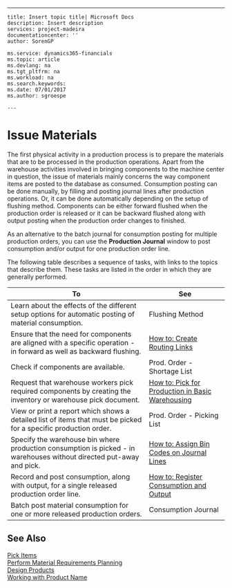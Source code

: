 ---
    title: Insert topic title| Microsoft Docs
    description: Insert description
    services: project-madeira
    documentationcenter: ''
    author: SorenGP

    ms.service: dynamics365-financials
    ms.topic: article
    ms.devlang: na
    ms.tgt_pltfrm: na
    ms.workload: na
    ms.search.keywords:
    ms.date: 07/01/2017
    ms.author: sgroespe

    ---
# Issue Materials
The first physical activity in a production process is to prepare the materials that are to be processed in the production operations. Apart from the warehouse activities involved in bringing components to the machine center in question, the issue of materials mainly concerns the way component items are posted to the database as consumed. Consumption posting can be done manually, by filling and posting journal lines after production operations. Or, it can be done automatically depending on the setup of flushing method. Components can be either forward flushed when the production order is released or it can be backward flushed along with output posting when the production order changes to finished.  
  
 As an alternative to the batch journal for consumption posting for multiple production orders, you can use the **Production Journal** window to post consumption and\/or output for one production order line.  
  
 The following table describes a sequence of tasks, with links to the topics that describe them. These tasks are listed in the order in which they are generally performed.  
  
|**To**|**See**|  
|------------|-------------|  
|Learn about the effects of the different setup options for automatic posting of material consumption.|Flushing Method|  
|Ensure that the need for components are aligned with a specific operation - in forward as well as backward flushing.|[How to: Create Routing Links](../DesignAndEngineering/how-to-create-routing-links.md)|  
|Check if components are available.|Prod. Order - Shortage List|  
|Request that warehouse workers pick required components by creating the inventory or warehouse pick document.|[How to: Pick for Production in Basic Warehousing](../WarehouseActivities/how-to-pick-for-production-in-basic-warehousing.md)|  
|View or print a report which shows a detailed list of items that must be picked for a specific production order.|Prod. Order - Picking List|  
|Specify the warehouse bin where production consumption is picked - in warehouses without directed put-away and pick.|[How to: Assign Bin Codes on Journal Lines](../Production/how-to-assign-bin-codes-on-journal-lines.md)|  
|Record and post consumption, along with output, for a single released production order line.|[How to: Register Consumption and Output](../Production/how-to-register-consumption-and-output.md)|  
|Batch post material consumption for one or more released production orders.|Consumption Journal|  
  
## See Also  
 [Pick Items](../WarehouseActivities/pick-items.md)   
 [Perform Material Requirements Planning](../OperationsPlanning/perform-material-requirements-planning.md)   
 [Design Products](../DesignAndEngineering/design-products.md)   
 [Working with Product Name](../WorkingWithDynamics/working-with-$-p_1-product-name-$-.md)